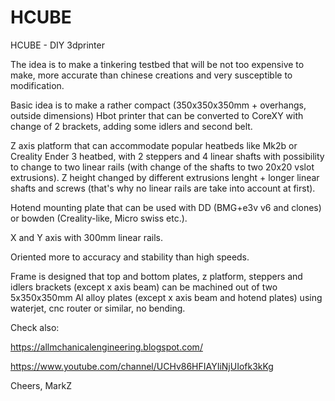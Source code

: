 # HCUBE
HCUBE - DIY 3dprinter 

The idea is to make a tinkering testbed that will be not too expensive to make, more accurate than chinese creations and very susceptible to modification.

Basic idea is to make a rather compact (350x350x350mm + overhangs, outside dimensions) Hbot printer that can be converted to CoreXY with change of 2 brackets, adding some idlers and second belt.

Z axis platform that can accommodate popular heatbeds like Mk2b or Creality Ender 3 heatbed, with 2 steppers and 4 linear shafts with possibility to change to two linear rails (with change of the shafts to two 20x20 vslot extrusions). Z height changed by different extrusions lenght + longer linear shafts and screws (that's why no linear rails are take into account at first).

Hotend mounting plate that can be used with DD (BMG+e3v v6 and clones) or bowden (Creality-like, Micro swiss etc.).

X and Y axis with 300mm linear rails.

Oriented more to accuracy and stability than high speeds.

Frame is designed that top and bottom plates, z platform, steppers and idlers brackets (except x axis beam) can be machined out of two 5x350x350mm Al alloy plates (except x axis beam and hotend plates) using waterjet, cnc router or similar, no bending.

Check also:

https://allmchanicalengineering.blogspot.com/

https://www.youtube.com/channel/UCHv86HFIAYIiNjUIofk3kKg

Cheers,
MarkZ
